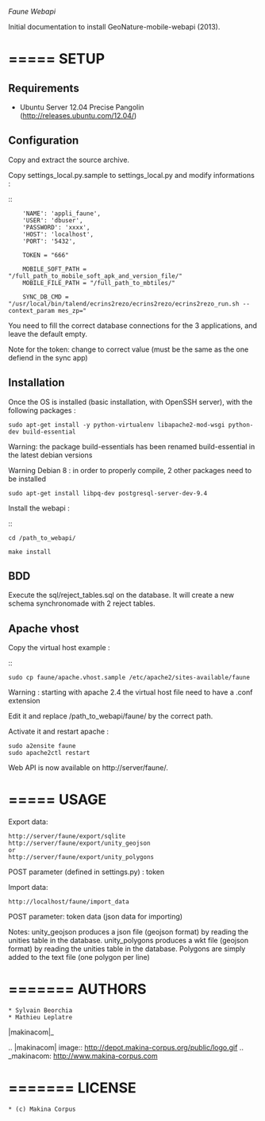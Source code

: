 *Faune Webapi*

Initial documentation to install GeoNature-mobile-webapi (2013). 

=====
SETUP
=====

Requirements
------------

* Ubuntu Server 12.04 Precise Pangolin (http://releases.ubuntu.com/12.04/)

Configuration
--------------  

Copy and extract the source archive.

Copy settings_local.py.sample to settings_local.py and modify informations :

::

        'NAME': 'appli_faune',
        'USER': 'dbuser',    
        'PASSWORD': 'xxxx',   
        'HOST': 'localhost',  
        'PORT': '5432',       

        TOKEN = "666"

        MOBILE_SOFT_PATH = "/full_path_to_mobile_soft_apk_and_version_file/"
        MOBILE_FILE_PATH = "/full_path_to_mbtiles/"

        SYNC_DB_CMD = "/usr/local/bin/talend/ecrins2rezo/ecrins2rezo/ecrins2rezo_run.sh --context_param mes_zp="

You need to fill the correct database connections for the 3 applications, and leave the default empty.

Note for the token: change to correct value (must be the same as the one defiend in the sync app)

Installation
------------

Once the OS is installed (basic installation, with OpenSSH server), with the following packages :

    sudo apt-get install -y python-virtualenv libapache2-mod-wsgi python-dev build-essential

Warning: the package build-essentials has been renamed build-essential in the latest debian versions

Warning Debian 8 : in order to properly compile, 2 other packages need to be installed
    
    sudo apt-get install libpq-dev postgresql-server-dev-9.4


Install the webapi :

::

    cd /path_to_webapi/
    
    make install

BDD
---

Execute the sql/reject_tables.sql on the database.
It will create a new schema synchronomade with 2 reject tables.

Apache vhost
------------

Copy the virtual host example :

::

    sudo cp faune/apache.vhost.sample /etc/apache2/sites-available/faune
    
Warning : starting with apache 2.4 the virtual host file need to have a .conf extension

Edit it and replace /path_to_webapi/faune/ by the correct path.


Activate it and restart apache :

    sudo a2ensite faune
    sudo apache2ctl restart


Web API is now available on http://server/faune/.


=====
USAGE
=====

Export data:

    http://server/faune/export/sqlite
    http://server/faune/export/unity_geojson
    or
    http://server/faune/export/unity_polygons

POST parameter (defined in settings.py) :
    token

Import data:

    http://localhost/faune/import_data

POST parameter:
    token
    data (json data for importing)


Notes:
unity_geojson produces a json file (geojson format) by reading the unities table in the database.
unity_polygons produces a wkt file (geojson format) by reading the unities table in the database. Polygons are simply added to the text file (one polygon per line)


=======
AUTHORS
=======

    * Sylvain Beorchia
    * Mathieu Leplatre

|makinacom|_

.. |makinacom| image:: http://depot.makina-corpus.org/public/logo.gif
.. _makinacom:  http://www.makina-corpus.com


=======
LICENSE
=======

    * (c) Makina Corpus
